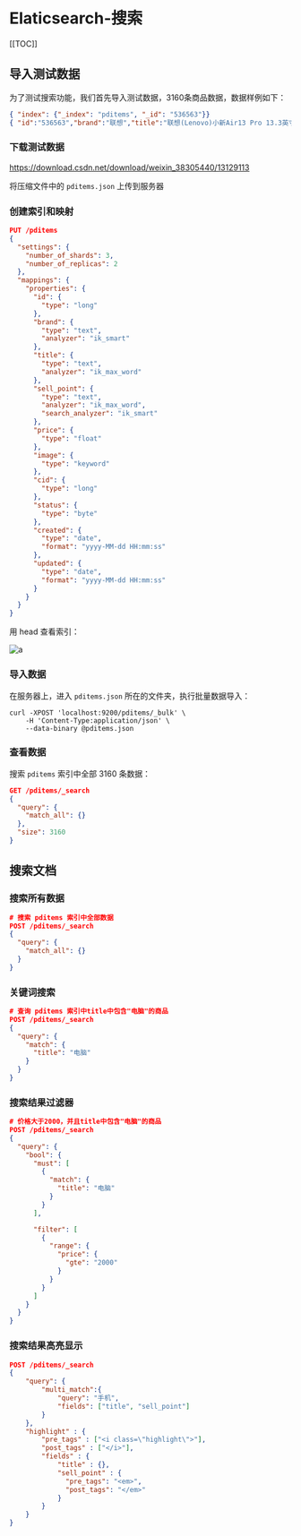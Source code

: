 # Elaticsearch-搜索
[[TOC]]

## 导入测试数据

为了测试搜索功能，我们首先导入测试数据，3160条商品数据，数据样例如下：



```json
{ "index": {"_index": "pditems", "_id": "536563"}}
{ "id":"536563","brand":"联想","title":"联想(Lenovo)小新Air13 Pro 13.3英寸14.8mm超轻薄笔记本电脑","sell_point":"清仓！仅北京，武汉仓有货！","price":"6688.0","barcode":"","image":"/images/server/images/portal/air13/little4.jpg","cid":"163","status":"1","created":"2015-03-08 21:33:18","updated":"2015-04-11 20:38:38"}
```





### 下载测试数据

https://download.csdn.net/download/weixin_38305440/13129113

将压缩文件中的 `pditems.json` 上传到服务器





### 创建索引和映射

```json
PUT /pditems
{
  "settings": {
    "number_of_shards": 3, 
    "number_of_replicas": 2
  },
  "mappings": {
    "properties": {
      "id": {
        "type": "long"
      },
      "brand": {
        "type": "text",
        "analyzer": "ik_smart"
      },
      "title": {
        "type": "text",
        "analyzer": "ik_max_word"
      },
      "sell_point": {
        "type": "text",
        "analyzer": "ik_max_word",
        "search_analyzer": "ik_smart"
      },
      "price": {
        "type": "float"
      },
      "image": {
        "type": "keyword"
      },
      "cid": {
        "type": "long"
      },
      "status": {
        "type": "byte"
      },
      "created": {
        "type": "date",
        "format": "yyyy-MM-dd HH:mm:ss"
      },
      "updated": {
        "type": "date",
        "format": "yyyy-MM-dd HH:mm:ss"
      }
    } 
  }
}

```

用 head 查看索引：

![a](https://img-blog.csdnimg.cn/20201120104623771.png?x-oss-process=image/watermark,type_ZmFuZ3poZW5naGVpdGk,shadow_10,text_aHR0cHM6Ly9ibG9nLmNzZG4ubmV0L3dlaXhpbl8zODMwNTQ0MA==,size_16,color_FFFFFF,t_70#pic_center)





### 导入数据

在服务器上，进入 `pditems.json` 所在的文件夹，执行批量数据导入：

```shell
curl -XPOST 'localhost:9200/pditems/_bulk' \
    -H 'Content-Type:application/json' \
    --data-binary @pditems.json

```





### 查看数据

搜索 `pditems` 索引中全部 3160 条数据：

```json
GET /pditems/_search
{
  "query": {
    "match_all": {}
  },
  "size": 3160
}

```





## 搜索文档





### 搜索所有数据

```json
# 搜索 pditems 索引中全部数据
POST /pditems/_search
{
  "query": {
    "match_all": {}
  }
}
```





### 关键词搜索

```json
# 查询 pditems 索引中title中包含"电脑"的商品
POST /pditems/_search
{
  "query": {
    "match": {
      "title": "电脑"
    }
  }
}
```





### 搜索结果过滤器

```json
# 价格大于2000，并且title中包含"电脑"的商品
POST /pditems/_search
{
  "query": {
    "bool": {
      "must": [
        {
          "match": {
            "title": "电脑"
          }
        }
      ],

      "filter": [
        {
          "range": {
            "price": {
              "gte": "2000"
            }
          }
        }
      ]
    }
  }
}

```





### 搜索结果高亮显示

```json
POST /pditems/_search
{
	"query": {
		"multi_match":{
			"query": "手机",
			"fields": ["title", "sell_point"]
		}
	},
	"highlight" : {
        "pre_tags" : ["<i class=\"highlight\">"],
        "post_tags" : ["</i>"],
        "fields" : {
            "title" : {},
            "sell_point" : {
              "pre_tags": "<em>",
              "post_tags": "</em>"
            }
        }
    }
}
```